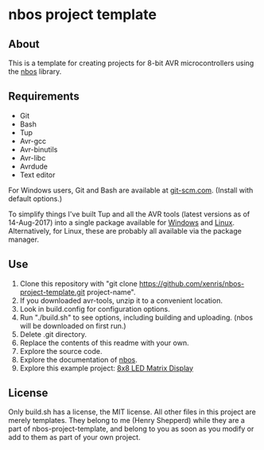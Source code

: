 # nbos project template

## About

This is a template for creating projects for 8-bit AVR microcontrollers using the [nbos](https://github.com/xenris/nbos) library.

## Requirements

* Git
* Bash
* Tup
* Avr-gcc
* Avr-binutils
* Avr-libc
* Avrdude
* Text editor

For Windows users, Git and Bash are available at [git-scm.com](https://git-scm.com). (Install with default options.)

To simplify things I've built Tup and all the AVR tools (latest versions as of 14-Aug-2017) into a single package available for [Windows](https://drive.google.com/open?id=0BwzYmFJSZljhYTNBVzdGTUpFMDA) and [Linux](https://drive.google.com/open?id=0BwzYmFJSZljhazZpVGpjeE5mOTA). Alternatively, for Linux, these are probably all available via the package manager.

## Use

1. Clone this repository with "git clone https://github.com/xenris/nbos-project-template.git project-name".
1. If you downloaded avr-tools, unzip it to a convenient location.
1. Look in build.config for configuration options.
1. Run "./build.sh" to see options, including building and uploading. (nbos will be downloaded on first run.)
1. Delete .git directory.
1. Replace the contents of this readme with your own.
1. Explore the source code.
1. Explore the documentation of [nbos](https://github.com/xenris/nbos/blob/master/docs/index.md).
1. Explore this example project: [8x8 LED Matrix Display](https://github.com/xenris/led-matrix-display)

## License

Only build.sh has a license, the MIT license. All other files in this project
are merely templates. They belong to me (Henry Shepperd) while they are a part
of nbos-project-template, and belong to you as soon as you modify or add to
them as part of your own project.
